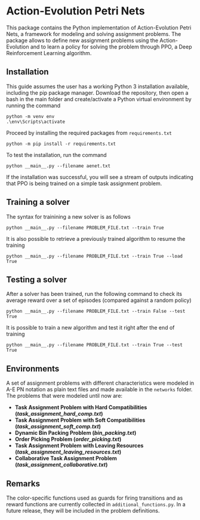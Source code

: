 # Action-Evolution Petri Nets
This package contains the Python implementation of Action-Evolution Petri Nets, a framework for modeling and solving assignment problems. The package allows to define new assignment problems using the Action-Evolution and to learn a policy for solving the problem through PPO, a Deep Reinforcement Learning algorithm.

## Installation
This guide assumes the user has a working Python 3 installation available, including the pip package manager.
Download the repository, then open a bash in the main folder and create/activate a Python virtual environment by running the command

```
python -m venv env
.\env\Scripts\activate
```
Proceed by installing the required packages from `requirements.txt`
```
python -m pip install -r requirements.txt
```
To test the installation, run the command
```
python __main__.py --filename aenet.txt
```
If the installation was successful, you will see a stream of outputs indicating that PPO is being trained on a simple task assignment problem.

## Training a solver
The syntax for trainining a new solver is as follows
```
python __main__.py --filename PROBLEM_FILE.txt --train True
```
It is also possible to retrieve a previously trained algorithm to resume the training
```
python __main__.py --filename PROBLEM_FILE.txt --train True --load True
```

## Testing a solver
After a solver has been trained, run the following command to check its average reward over a set of episodes (compared against a random policy)
```
python __main__.py --filename PROBLEM_FILE.txt --train False --test True
```
It is possible to train a new algorithm and test it right after the end of training
```
python __main__.py --filename PROBLEM_FILE.txt --train True --test True
```

## Environments
A set of assignment problems with different characteristics were modeled in A-E PN notation as plain text files and made available in the `networks` folder. The problems that were modeled until now are:
+ **Task Assignment Problem with Hard Compatibilities (_task\_assignment\_hard\_comp.txt_)**
+ **Task Assignment Problem with Soft Compatibilities (_task\_assignment\_soft\_comp.txt_)**
+ **Dynamic Bin Packing Problem (_bin\_packing.txt_)**
+ **Order Picking Problem (_order\_picking.txt_)**
+ **Task Assignment Problem with Leaving Resources (_task\_assignment\_leaving\_resources.txt_)**
+ **Collaborative Task Assignment Problem (_task\_assignment\_collaborative.txt_)**

## Remarks
The color-specific functions used as guards for firing transitions and as reward functions are currently collected in `additional_functions.py`. In a future release, they will be included in the problem definitions.
